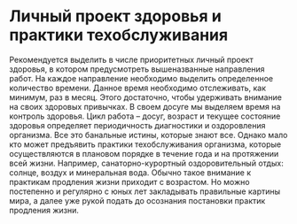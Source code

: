 # Личный проект здоровья и практики техобслуживания

Рекомендуется выделить в числе приоритетных личный проект здоровья, в котором предусмотреть вышеназванные направления работ. На каждое направление необходимо выделить определенное количество времени. Данное время необходимо отслеживать, как минимум, раз в месяц. Этого достаточно, чтобы удерживать внимание на своих здоровых привычках.
В своем досуге мы выделяем время на контроль здоровья. Цикл работа – досуг, возраст и текущее состояние здоровья определяет периодичность диагностики и оздоровления организма. Все это банальные истины, которые знают все. Однако мало кто может предъявить практики техобслуживания организма, которые осуществляются в плановом порядке в течение года и на протяжении всей жизни. Например, санаторно-курортный оздоровительный отдых: солнце, воздух и минеральная вода. Обычно такое внимание к практикам продления жизни приходит с возрастом. Но можно постепенно и регулярно с юных лет закладывать правильные картины мира, а далее уже рукой подать до осознания постановки практик продления жизни.

